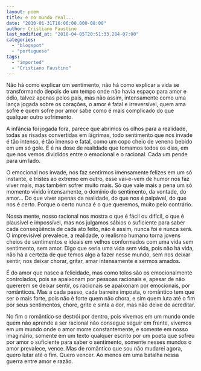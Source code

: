 ```yaml
---
layout: poem
title: e no mundo real...
date: "2010-01-31T16:06:00.000-08:00"
author: Cristiano Faustino
last_modified_at: "2010-04-05T20:51:33.284-07:00"
categories:
  - "blogspot"
  - "portuguese"
tags:
  - "imported"
  - "Cristiano Faustino"
---
```


Não há como explicar um sentimento, não há como explicar a vida se transformando depois de um tempo onde não havia espaço para amor e ódio, talvez apenas pelos pais, mas não assim, intensamente como uma lança jogada sobre os corações, o amor é fatal e irreversível, quem ama sofre e quem sofre por amor sabe como é mais complicado do que qualquer outro sofrimento.

A infância foi jogada fora, parece que abrimos os olhos para a realidade, todas as risadas convertidas em lágrimas, todo sentimento que nos invade é tão intenso, é tão imenso e fatal, como um copo cheio de veneno bebido em um só gole. E é na dose de realidade que tomamos todos os dias, em que nos vemos divididos entre o emocional e o racional. Cada um pende para um lado.

O emocional nos invade, nos faz sentirmos imensamente felizes em um só instante, e tristes ao extremo em outro, esse vai-e-vem de humor nos faz viver mais, mas também sofrer muito mais. Só que vale mais a pena um só momento vivido intensamente, o domínio do sentimento, da vontade, do amor... Do que viver apenas da realidade, do que nos é palpável, do que nos é certo. Porque o certo nunca é o que queremos, muito pelo contrário.

Nossa mente, nosso racional nos mostra o que é fácil ou difícil, o que é plausível e impossível, mas nos julgamos sábios o suficiente para saber cada conseqüência de cada ato feito, não é assim, nunca foi e nunca será. O imprevisível prevalece, a realidade, o realismo humano torna jovens cheios de sentimentos e ideais em velhos conformados com uma vida sem sentimento, sem amor. Digo que seria uma vida sem vida, pois não há vida, não há a certeza de que temos algo a fazer nesse mundo, sem nos deixar sentir, nos deixar chorar, gritar, amar intensamente e sermos amados.

É do amor que nasce a felicidade, mas como tolos são os emocionalmente controlados, pois se apaixonam por pessoas racionais e, apesar de não quererem se deixar sentir, os racionais se apaixonam por emocionais, por românticos. Mas a cada passo, cada barreira imposta, o romântico tem que ser o mais forte, pois não é forte quem não chora, e sim quem luta até o fim por seus sentimentos, chore, grite e sinta a dor, mas não deixe de acreditar.

No fim o romântico se destrói por dentro, pois vivemos em um mundo onde quem não aprende a ser racional não consegue seguir em frente, vivemos em um mundo onde o amor morre constantemente, e somente em nosso imaginário, somente em um texto qualquer escrito por um poeta que sofreu por amor o suficiente para saber o sentimento, somente nesses mundos o amor prevalece, vence. Mas de romântico que sou não mudarei agora, quero lutar até o fim. Quero vencer. Ao menos em uma batalha nessa guerra entre amor e razão.